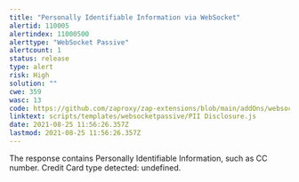 ```yaml
---
title: "Personally Identifiable Information via WebSocket"
alertid: 110005
alertindex: 11000500
alerttype: "WebSocket Passive"
alertcount: 1
status: release
type: alert
risk: High
solution: ""
cwe: 359
wasc: 13
code: https://github.com/zaproxy/zap-extensions/blob/main/addOns/websocket/src/main/zapHomeFiles/scripts/templates/websocketpassive/PII%20Disclosure.js
linktext: scripts/templates/websocketpassive/PII Disclosure.js
date: 2021-08-25 11:56:26.357Z
lastmod: 2021-08-25 11:56:26.357Z
---
```

The response contains Personally Identifiable Information, such as CC number. Credit Card type detected: undefined.
